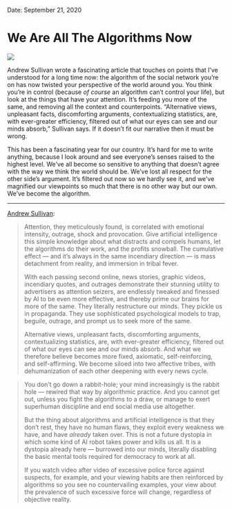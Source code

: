 
Date: September 21, 2020

# We Are All The Algorithms Now

![](https://cdn.substack.com/image/fetch/f_auto,q_auto:good,fl_progressive:steep/https%3A%2F%2Fbucketeer-e05bbc84-baa3-437e-9518-adb32be77984.s3.amazonaws.com%2Fpublic%2Fimages%2Fbfed5ca9-cfd0-41f1-bd94-43c8c1ddcd32_4200x2588.jpeg)

Andrew Sullivan wrote a fascinating article that touches on points that I’ve understood for a long time now: the algorithm of the social network you’re on has now twisted your perspective of the world around you. You think you’re in control (because *of course* an algorithm can’t control your life), but look at the things that have your attention. It’s feeding you more of the same, and removing all the context and counterpoints. “Alternative views, unpleasant facts, discomforting arguments, contextualizing statistics, are, with ever-greater efficiency, filtered out of what our eyes can see and our minds absorb,” Sullivan says. If it doesn’t fit our narrative then it must be wrong.

This has been a fascinating year for our country. It’s hard for me to write anything, because I look around and see everyone’s senses raised to the highest level. We’ve all become so sensitive to anything that doesn’t agree with the way we think the world should be. We’ve lost all respect for the other side’s argument. It’s filtered out now so we hardly see it, and we’ve magnified our viewpoints so much that there is no other way but our own. We’ve become the algorithm.

---- 

[Andrew Sullivan](https://andrewsullivan.substack.com/p/we-are-all-algorithms-now):

> Attention, they meticulously found, is correlated with emotional intensity, outrage, shock and provocation. Give artificial intelligence this simple knowledge about what distracts and compels humans, let the algorithms do their work, and the profits snowball. The cumulative effect — and it’s always in the same incendiary direction — is mass detachment from reality, and immersion in tribal fever.
> 
> With each passing second online, news stories, graphic videos, incendiary quotes, and outrages demonstrate their stunning utility to advertisers as attention seizers, are endlessly tweaked and finessed by AI to be even more effective, and thereby prime our brains for more of the same. They literally restructure our minds. They pickle us in propaganda. They use sophisticated psychological models to trap, beguile, outrage, and prompt us to seek more of the same.
> 
> Alternative views, unpleasant facts, discomforting arguments, contextualizing statistics, are, with ever-greater efficiency, filtered out of what our eyes can see and our minds absorb. And what we therefore believe becomes more fixed, axiomatic, self-reinforcing, and self-affirming. We become siloed into two affective tribes, with dehumanization of each other deepening with every news cycle.

> You don’t go down a rabbit-hole; your mind increasingly is the rabbit hole — rewired that way by algorithmic practice. And you cannot get out, unless you fight the algorithms to a draw, or manage to exert superhuman discipline and end social media use altogether.
> 
> But the thing about algorithms and artificial intelligence is that they don’t rest, they have no human flaws, they exploit every weakness we have, and have *already* taken over. This is not a future dystopia in which some kind of AI robot takes power and kills us all. It is a dystopia already here — burrowed into our minds, literally disabling the basic mental tools required for democracy to work at all.
> 
> If you watch video after video of excessive police force against suspects, for example, and your viewing habits are then reinforced by algorithms so you see no countervailing examples, your view about the prevalence of such excessive force will change, regardless of objective reality.
